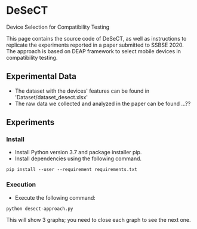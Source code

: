 # DeSeCT
Device Selection for Compatibility Testing

This page contains the source code of DeSeCT, as well as instructions to replicate the experiments reported in a paper submitted to SSBSE 2020.
The approach is based on DEAP framework to select mobile devices in compatibility testing.

## Experimental Data

- The dataset with the devices' features can be found in 'Dataset/dataset_desect.xlsx'
- The raw data we collected and analyzed in the paper can be found ...??

## Experiments

### Install

- Install Python version 3.7 and package installer pip. 
- Install dependencies using the following command.

```
pip install --user --requirement requirements.txt
```

### Execution

- Execute the following command:

```
python desect-approach.py 
```

This will show 3 graphs; you need to close each graph to see the next one.

